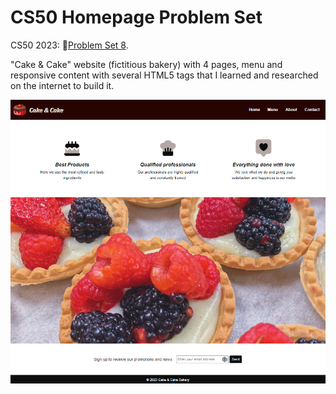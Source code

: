 # CS50 Homepage Problem Set

CS50 2023: 🔗[Problem Set 8](https://cs50.harvard.edu/x/2023/psets/8/).

"Cake & Cake" website (fictitious bakery) with 4 pages, menu and responsive content with several HTML5 tags that I learned and researched on the internet to build it.

![Cake & Cake Homepage](https://github.com/matheussiedler/cake-shop-cs50/blob/main/website-print.png)
